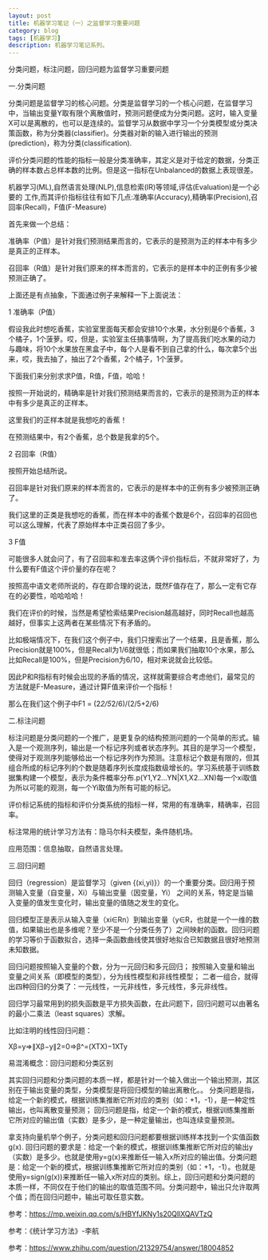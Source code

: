 ```yaml
---
layout: post
title: 机器学习笔记（一）之监督学习重要问题
category: blog
tags: [机器学习]
description: 机器学习笔记系列。
---
```



分类问题，标注问题，回归问题为监督学习重要问题



一.分类问题



 分类问题是监督学习的核心问题。分类是监督学习的一个核心问题，在监督学习中，当输出变量Y取有限个离散值时，预测问题便成为分类问题。这时，输入变量X可以是离散的，也可以是连续的。监督学习从数据中学习一个分类模型或分类决策函数，称为分类器(classifier)。分类器对新的输入进行输出的预测(prediction)，称为分类(classification).

评价分类问题的性能的指标一般是分类准确率，其定义是对于给定的数据，分类正确的样本数占总样本数的比例。但是这一指标在Unbalanced的数据上表现很差。

机器学习(ML),自然语言处理(NLP),信息检索(IR)等领域,评估(Evaluation)是一个必要的 工作,而其评价指标往往有如下几点:准确率(Accuracy),精确率(Precision),召回率(Recall)，F值(F-Measure)


首先来做一个总结：



准确率（P值）是针对我们预测结果而言的，它表示的是预测为正的样本中有多少是真正的正样本。



召回率（R值）是针对我们原来的样本而言的，它表示的是样本中的正例有多少被预测正确了。







上面还是有点抽象，下面通过例子来解释一下上面说法：



1  准确率（P值）

假设我此时想吃香蕉，实验室里面每天都会安排10个水果，水分别是6个香蕉，3个橘子，1个菠萝。哎，但是，实验室主任搞事情啊，为了提高我们吃水果的动力与趣味，将10个水果放在黑盒子中，每个人是看不到自己拿的什么，每次拿5个出来，哎，我去抽了，抽出了2个香蕉，2个橘子，1个菠萝。



下面我们来分别求求P值，R值，F值，哈哈！



按照一开始说的，精确率是针对我们预测结果而言的，它表示的是预测为正的样本中有多少是真正的正样本。



这里我们的正样本就是我想吃的香蕉！



在预测结果中，有2个香蕉，总个数是我拿的5个。





2  召回率（R值）

按照开始总结所说。



召回率是针对我们原来的样本而言的，它表示的是样本中的正例有多少被预测正确了。



我们这里的正类是我想吃的香蕉，而在样本中的香蕉个数是6个，召回率的召回也可以这么理解，代表了原始样本中正类召回了多少。







3    F值

可能很多人就会问了，有了召回率和准去率这俩个评价指标后，不就非常好了，为什么要有F值这个评价量的存在呢？



按照高中语文老师所说的，存在即合理的说法，既然F值存在了，那么一定有它存在的必要性，哈哈哈哈！



我们在评价的时候，当然是希望检索结果Precision越高越好，同时Recall也越高越好，但事实上这两者在某些情况下有矛盾的。



比如极端情况下，在我们这个例子中，我们只搜索出了一个结果，且是香蕉，那么Precision就是100%，但是Recall为1/6就很低；而如果我们抽取10个水果，那么比如Recall是100%，但是Precision为6/10，相对来说就会比较低。



因此P和R指标有时候会出现的矛盾的情况，这样就需要综合考虑他们，最常见的方法就是F-Measure，通过计算F值来评价一个指标！





那么在我们这个例子中F1 = (2*2/5*2/6)/(2/5+2/6)



二.标注问题




标注问题是分类问题的一个推广，是更复杂的结构预测问题的一个简单的形式。输入是一个观测序列，输出是一个标记序列或者状态序列。其目的是学习一个模型，使得对于观测序列能够给出一个标记序列作为预测。注意标记个数是有限的，但其组合所成的标记序列的个数是随着序列长度成指数级增长的。学习系统基于训练数据集构建一个模型，表示为条件概率分布.p(Y1,Y2...YN|X1,X2...XN)每一个xi取值为所以可能的观测，每一个Yi取值为所有可能的标记。



评价标记系统的指标和评价分类系统的指标一样，常用的有准确率，精确率，召回率。



标注常用的统计学习方法有：隐马尔科夫模型，条件随机场。



应用范围：信息抽取，自然语言处理。



三.回归问题



回归（regression）是监督学习（given {(xi,yi)}）的一个重要分类。回归用于预测输入变量（自变量，Xi）与输出变量（因变量，Yi） 之间的关系，特定是当输入变量的值发生变化时，输出变量的值随之发生的变化。

回归模型正是表示从输入变量（xi∈Rn）到输出变量（y∈R，也就是一个一维的数值，如果输出也是多维呢？至少不是一个分类任务了）之间映射的函数。回归问题的学习等价于函数拟合，选择一条函数曲线使其很好地拟合已知数据且很好地预测未知数据。

回归问题按照输入变量的个数，分为一元回归和多元回归；
按照输入变量和输出变量之间关系（即模型的类型），分为线性模型和非线性模型；
二者一组合，就得出四种回归的分类了：一元线性，一元非线性，多元线性，多元非线性。

回归学习最常用到的损失函数是平方损失函数，在此问题下，回归问题可以由著名的最小二乘法（least squares）求解。

比如注明的线性回归问题：


Xβ=y⇒∥Xβ−y∥2=0⇒β^=(XTX)−1XTy



易混淆概念：回归问题和分类区别



其实回归问题和分类问题的本质一样，都是针对一个输入做出一个输出预测，其区别在于输出变量的类型，分类模型是将回归模型的输出离散化。。
分类问题是指，给定一个新的模式，根据训练集推断它所对应的类别（如：+1，-1），是一种定性输出，也叫离散变量预测；
回归问题是指，给定一个新的模式，根据训练集推断它所对应的输出值（实数）是多少，是一种定量输出，也叫连续变量预测。

拿支持向量机举个例子，分类问题和回归问题都要根据训练样本找到一个实值函数g(x). 回归问题的要求是：给定一个新的模式，根据训练集推断它所对应的输出y（实数）是多少。也就是使用y=g(x)来推断任一输入x所对应的输出值。分类问题是：给定一个新的模式，根据训练集推断它所对应的类别（如：+1，-1）。也就是使用y=sign(g(x))来推断任一输入x所对应的类别。综上，回归问题和分类问题的本质一样，不同仅在于他们的输出的取值范围不同。分类问题中，输出只允许取两个值；而在回归问题中，输出可取任意实数。





参考：https://mp.weixin.qq.com/s/HBYfJKNy1s20QllXQAVTzQ

参考：《统计学习方法》-李航

参考：https://www.zhihu.com/question/21329754/answer/18004852


